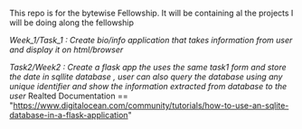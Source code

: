 This repo is for the bytewise Fellowship. It will be containing al the projects I will be doing along the fellowship

*Week_1/Task_1 :  Create bio/info application that takes information from user and display it on html/browser* 

*Task2/Week2 : Create a flask app the uses the same task1 form and store the date in sqllite database , user can also query the database using any unique identifier and show the information extracted from database to the user*
    Realted Documentation == "https://www.digitalocean.com/community/tutorials/how-to-use-an-sqlite-database-in-a-flask-application"
